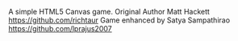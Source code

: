 A simple HTML5 Canvas game.
Original Author Matt Hackett https://github.com/richtaur
Game enhanced by Satya Sampathirao https://github.com/lprajus2007
